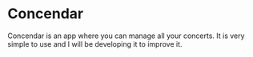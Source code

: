 # Concendar
Concendar is an app where you can manage all your concerts. It is very simple to use and I will be developing it to improve it.
